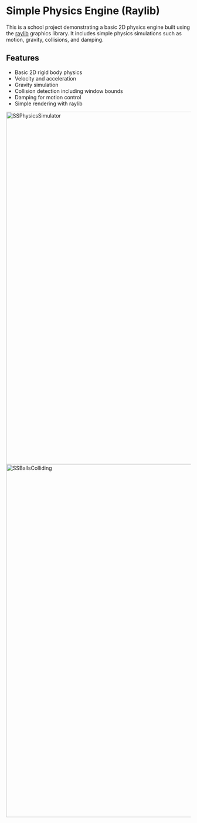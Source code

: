 # Simple Physics Engine (Raylib)
This is a school project demonstrating a basic 2D physics engine built using the [raylib](https://www.raylib.com/) graphics library. It includes simple physics simulations such as motion, gravity, collisions, and damping.

## Features

- Basic 2D rigid body physics
- Velocity and acceleration
- Gravity simulation
- Collision detection including window bounds
- Damping for motion control
- Simple rendering with raylib

<img width="959" alt="SSPhysicsSimulator" src="https://github.com/user-attachments/assets/5a73cd94-cf85-402e-b592-7b14f5c6872d" />
<img width="961" alt="SSBallsColliding" src="https://github.com/user-attachments/assets/fb0cdaf8-e3a2-43f8-b775-b135443ed014" />

